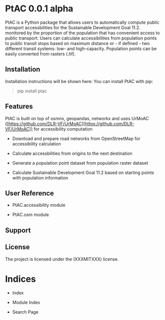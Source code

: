 <!-- PtAC documentation master file, created by
sphinx-quickstart on Fri Jul  9 10:40:37 2021.
You can adapt this file completely to your liking, but it should at least
contain the root `toctree` directive. -->
# PtAC 0.0.1 alpha

PtAC is a Python package that allows users to automatically compute public transport
accessbilities for the Sustainable Development Goal 11.2. monitored by the proportion
of the population that has convenient access to public transport.
Users can calculate accessibilities from population points to public transit stops
based on maximum distance or - if defined - two different transit systems:
low- and high-capacity.
Population points can be easily converted from rasters (.tif).

## Installation

Installation instructions will be shown here:
You can install PtAC with pip:

> pip install ptac

## Features

PtAC is built on top of osmnx, geopandas, networkx and
uses UrMoAC ([https://github.com/DLR-VF/UrMoAC](https://github.com/DLR-VF/UrMoAC)) for accessibility computation


* Download and prepare road networks from OpenStreetMap for accessibility calculation


* Calculate accessbilities from origins to the next destination


* Generate a population point dataset from population raster dataset


* Calculate Sustainable Development Goal 11.2 based on starting points with population information

## User Reference


* PtAC.accessibility module


* PtAC.osm module


## Support

## License

The project is licensed under the (XXXMITXXX) license.

# Indices


* Index


* Module Index


* Search Page
